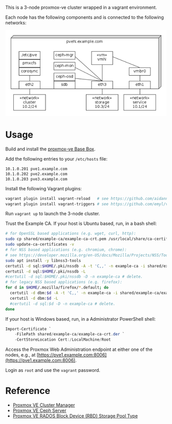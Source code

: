 This is a 3-node proxmox-ve cluster wrapped in a vagrant environment.

Each node has the following components and is connected to the following networks:

![](cluster.png)

# Usage

Build and install the [proxmox-ve Base Box](https://github.com/rgl/proxmox-ve).

Add the following entries to your `/etc/hosts` file:

```
10.1.0.201 pve1.example.com
10.1.0.202 pve2.example.com
10.1.0.203 pve3.example.com
```

Install the following Vagrant plugins:

```bash
vagrant plugin install vagrant-reload   # see https://github.com/aidanns/vagrant-reload
vagrant plugin install vagrant-triggers # see https://github.com/emyl/vagrant-triggers
```

Run `vagrant up` to launch the 3-node cluster.

Trust the Example CA. If your host is Ubuntu based, run, in a bash shell:

```bash
# for OpenSSL based applications (e.g. wget, curl, http):
sudo cp shared/example-ca/example-ca-crt.pem /usr/local/share/ca-certificates/example-ca.crt
sudo update-ca-certificates -v
# for NSS based applications (e.g. chromium, chrome):
# see https://developer.mozilla.org/en-US/docs/Mozilla/Projects/NSS/Tools
sudo apt install -y libnss3-tools
certutil -d sql:$HOME/.pki/nssdb -A -t 'C,,' -n example-ca -i shared/example-ca/example-ca-crt.pem
certutil -d sql:$HOME/.pki/nssdb -L
#certutil -d sql:$HOME/.pki/nssdb -D -n example-ca # delete.
# for legacy NSS based applications (e.g. firefox):
for d in $HOME/.mozilla/firefox/*.default; do
  certutil -d dbm:$d -A -t 'C,,' -n example-ca -i shared/example-ca/example-ca-crt.pem
  certutil -d dbm:$d -L
  #certutil -d sql:$d -D -n example-ca # delete.
done
```

If your host is Windows based, run, in a Administrator PowerShell shell:

```powershell
Import-Certificate `
    -FilePath shared/example-ca/example-ca-crt.der `
    -CertStoreLocation Cert:/LocalMachine/Root
```

Access the Proxmox Web Administration endpoint at either one of the nodes, e.g., at [https://pve1.example.com:8006](https://pve1.example.com:8006).

Login as `root` and use the `vagrant` password.

# Reference

 * [Proxmox VE Cluster Manager](https://pve.proxmox.com/wiki/Cluster_Manager)
 * [Proxmox VE Ceph Server](https://pve.proxmox.com/wiki/Ceph_Server)
 * [Proxmox VE RADOS Block Device (RBD) Storage Pool Type](https://pve.proxmox.com/wiki/Storage:_RBD)
